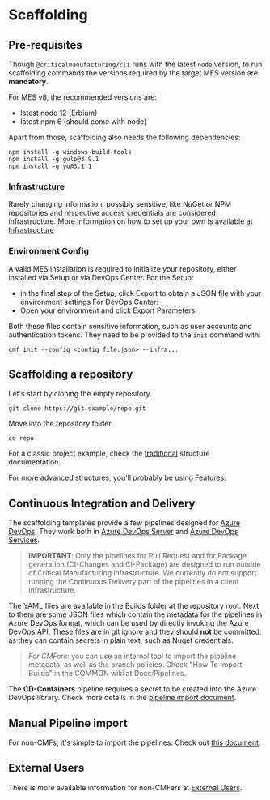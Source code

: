 # Scaffolding

## Pre-requisites

Though `@criticalmanufacturing/cli` runs with the latest `node` version, to run scaffolding commands the versions required by the target MES version are __mandatory__.

For MES v8, the recommended versions are:

- latest node 12 (Erbium)
- latest npm 6 (should come with node)

Apart from those, scaffolding also needs the following dependencies:
```
npm install -g windows-build-tools
npm install -g gulp@3.9.1
npm install -g yo@3.1.1
```

### Infrastructure
Rarely changing information, possibly sensitive, like NuGet or NPM repositories and respective access credentials are considered infrastructure. More information on how to set up your own is available at [Infrastructure](./infrastructure.md)

### Environment Config
A valid MES installation is required to initialize your repository, either installed via Setup or via DevOps Center.
For the Setup:
- in the final step of the Setup, click Export to obtain a JSON file with your environment settings
For DevOps Center:
- Open your environment and click Export Parameters

Both these files contain sensitive information, such as user accounts and authentication tokens. They need to be provided to the `init` command with:
```
cmf init --config <config file.json> --infra...
```

## Scaffolding a repository
Let's start by cloning the empty repository. 

```
git clone https://git.example/repo.git
```

Move into the repository folder

```
cd repo
```

For a classic project example, check the [traditional](./single.md) structure documentation.

For more advanced structures, you'll probably be using [Features](./features.md).



## Continuous Integration and Delivery
The scaffolding templates provide a few pipelines designed for [Azure DevOps](https://dev.azure.com/). They work both in [Azure DevOps Server](https://azure.microsoft.com/en-us/services/devops/server/) and [Azure DevOps Services](https://dev.azure.com/).

> **IMPORTANT**: Only the pipelines for Pull Request and for Package generation (CI-Changes and CI-Package) are designed to run outside of Critical Manufacturing infrastructure. We currently do not support running the Continuous Delivery part of the pipelines in a client infrastructure.

The YAML files are available in the Builds folder at the repository root. Next to them are some JSON files which contain the metadata for the pipelines in Azure DevOps format, which can be used by directly invoking the Azure DevOps API. These files are in git ignore and they should **not** be committed, as they can contain secrets in plain text, such as Nuget credentials.

> _For CMFers_: you can use an internal tool to import the pipeline metadata, as well as the branch policies. Check "How To Import Builds" in the COMMON wiki at Docs/Pipelines.

The **CD-Containers** pipeline requires a secret to be created into the Azure DevOps library. Check more details in the [pipeline import document](./pipeline_import.md#secrets).

## Manual Pipeline import
For non-CMFs, it's simple to import the pipelines. Check out [this document](./pipeline_import.md).

## External Users
There is more available information for non-CMFers at [External Users](./external.md).